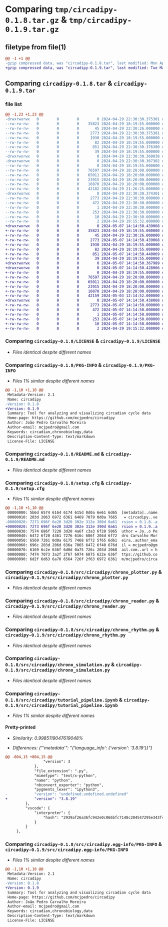 # Comparing `tmp/circadipy-0.1.8.tar.gz` & `tmp/circadipy-0.1.9.tar.gz`

## filetype from file(1)

```diff
@@ -1 +1 @@
-gzip compressed data, was "circadipy-0.1.8.tar", last modified: Mon Apr 29 22:30:30 2024, max compression
+gzip compressed data, was "circadipy-0.1.9.tar", last modified: Tue May  7 14:14:50 2024, max compression
```

## Comparing `circadipy-0.1.8.tar` & `circadipy-0.1.9.tar`

### file list

```diff
@@ -1,23 +1,23 @@
-drwxrwxrwx   0        0        0        0 2024-04-29 22:30:30.375301 circadipy-0.1.8/
--rw-rw-rw-   0        0        0    35823 2024-04-29 18:19:55.000000 circadipy-0.1.8/LICENSE
--rw-rw-rw-   0        0        0       45 2024-04-29 22:30:26.000000 circadipy-0.1.8/MANIFEST.in
--rw-rw-rw-   0        0        0     2773 2024-04-29 22:30:30.375301 circadipy-0.1.8/PKG-INFO
--rw-rw-rw-   0        0        0     1930 2024-04-29 18:19:55.000000 circadipy-0.1.8/README.md
--rw-rw-rw-   0        0        0       82 2024-04-29 18:19:55.000000 circadipy-0.1.8/pyproject.toml
--rw-rw-rw-   0        0        0      851 2024-04-29 22:30:30.376300 circadipy-0.1.8/setup.cfg
--rw-rw-rw-   0        0        0       39 2024-04-29 18:19:55.000000 circadipy-0.1.8/setup.py
-drwxrwxrwx   0        0        0        0 2024-04-29 22:30:30.360038 circadipy-0.1.8/src/
-drwxrwxrwx   0        0        0        0 2024-04-29 22:30:30.367302 circadipy-0.1.8/src/circadipy/
--rw-rw-rw-   0        0        0        0 2024-04-29 18:19:55.000000 circadipy-0.1.8/src/circadipy/__init__.py
--rw-rw-rw-   0        0        0    76597 2024-04-29 18:20:00.000000 circadipy-0.1.8/src/circadipy/chrono_plotter.py
--rw-rw-rw-   0        0        0    65011 2024-04-29 18:20:00.000000 circadipy-0.1.8/src/circadipy/chrono_reader.py
--rw-rw-rw-   0        0        0    23915 2024-04-29 18:20:00.000000 circadipy-0.1.8/src/circadipy/chrono_rhythm.py
--rw-rw-rw-   0        0        0    16070 2024-04-29 18:20:00.000000 circadipy-0.1.8/src/circadipy/chrono_simulation.py
--rw-rw-rw-   0        0        0    42182 2024-04-29 21:26:25.000000 circadipy-0.1.8/src/circadipy/tutorial_pipeline.ipynb
-drwxrwxrwx   0        0        0        0 2024-04-29 22:30:30.374301 circadipy-0.1.8/src/circadipy.egg-info/
--rw-rw-rw-   0        0        0     2773 2024-04-29 22:30:30.000000 circadipy-0.1.8/src/circadipy.egg-info/PKG-INFO
--rw-rw-rw-   0        0        0      472 2024-04-29 22:30:30.000000 circadipy-0.1.8/src/circadipy.egg-info/SOURCES.txt
--rw-rw-rw-   0        0        0        1 2024-04-29 22:30:30.000000 circadipy-0.1.8/src/circadipy.egg-info/dependency_links.txt
--rw-rw-rw-   0        0        0      253 2024-04-29 22:30:30.000000 circadipy-0.1.8/src/circadipy.egg-info/requires.txt
--rw-rw-rw-   0        0        0       10 2024-04-29 22:30:30.000000 circadipy-0.1.8/src/circadipy.egg-info/top_level.txt
--rw-rw-rw-   0        0        0        2 2024-04-29 19:15:32.000000 circadipy-0.1.8/src/circadipy.egg-info/zip-safe
+drwxrwxrwx   0        0        0        0 2024-05-07 14:14:50.439068 circadipy-0.1.9/
+-rw-rw-rw-   0        0        0    35823 2024-04-29 18:19:55.000000 circadipy-0.1.9/LICENSE
+-rw-rw-rw-   0        0        0       45 2024-04-29 22:30:26.000000 circadipy-0.1.9/MANIFEST.in
+-rw-rw-rw-   0        0        0     2773 2024-05-07 14:14:50.439068 circadipy-0.1.9/PKG-INFO
+-rw-rw-rw-   0        0        0     1930 2024-04-29 18:19:55.000000 circadipy-0.1.9/README.md
+-rw-rw-rw-   0        0        0       82 2024-04-29 18:19:55.000000 circadipy-0.1.9/pyproject.toml
+-rw-rw-rw-   0        0        0      851 2024-05-07 14:14:50.440069 circadipy-0.1.9/setup.cfg
+-rw-rw-rw-   0        0        0       39 2024-04-29 18:19:55.000000 circadipy-0.1.9/setup.py
+drwxrwxrwx   0        0        0        0 2024-05-07 14:14:50.367989 circadipy-0.1.9/src/
+drwxrwxrwx   0        0        0        0 2024-05-07 14:14:50.428066 circadipy-0.1.9/src/circadipy/
+-rw-rw-rw-   0        0        0        0 2024-04-29 18:19:55.000000 circadipy-0.1.9/src/circadipy/__init__.py
+-rw-rw-rw-   0        0        0    76597 2024-04-29 18:20:00.000000 circadipy-0.1.9/src/circadipy/chrono_plotter.py
+-rw-rw-rw-   0        0        0    65011 2024-04-29 18:20:00.000000 circadipy-0.1.9/src/circadipy/chrono_reader.py
+-rw-rw-rw-   0        0        0    23915 2024-04-29 18:20:00.000000 circadipy-0.1.9/src/circadipy/chrono_rhythm.py
+-rw-rw-rw-   0        0        0    16070 2024-04-29 18:20:00.000000 circadipy-0.1.9/src/circadipy/chrono_simulation.py
+-rw-rw-rw-   0        0        0    42159 2024-05-03 12:14:52.000000 circadipy-0.1.9/src/circadipy/tutorial_pipeline.ipynb
+drwxrwxrwx   0        0        0        0 2024-05-07 14:14:50.438068 circadipy-0.1.9/src/circadipy.egg-info/
+-rw-rw-rw-   0        0        0     2773 2024-05-07 14:14:50.000000 circadipy-0.1.9/src/circadipy.egg-info/PKG-INFO
+-rw-rw-rw-   0        0        0      472 2024-05-07 14:14:50.000000 circadipy-0.1.9/src/circadipy.egg-info/SOURCES.txt
+-rw-rw-rw-   0        0        0        1 2024-05-07 14:14:50.000000 circadipy-0.1.9/src/circadipy.egg-info/dependency_links.txt
+-rw-rw-rw-   0        0        0      253 2024-05-07 14:14:50.000000 circadipy-0.1.9/src/circadipy.egg-info/requires.txt
+-rw-rw-rw-   0        0        0       10 2024-05-07 14:14:50.000000 circadipy-0.1.9/src/circadipy.egg-info/top_level.txt
+-rw-rw-rw-   0        0        0        2 2024-04-29 19:15:32.000000 circadipy-0.1.9/src/circadipy.egg-info/zip-safe
```

### Comparing `circadipy-0.1.8/LICENSE` & `circadipy-0.1.9/LICENSE`

 * *Files identical despite different names*

### Comparing `circadipy-0.1.8/PKG-INFO` & `circadipy-0.1.9/PKG-INFO`

 * *Files 1% similar despite different names*

```diff
@@ -1,10 +1,10 @@
 Metadata-Version: 2.1
 Name: circadipy
-Version: 0.1.8
+Version: 0.1.9
 Summary: Tool for analyzing and visualizing circadian cycle data
 Home-page: https://github.com/mcjpedro/circadipy
 Author: João Pedro Carvalho Moreira
 Author-email: mcjpedro@gmail.com
 Keywords: circadian,chronobiology,data
 Description-Content-Type: text/markdown
 License-File: LICENSE
```

### Comparing `circadipy-0.1.8/README.md` & `circadipy-0.1.9/README.md`

 * *Files identical despite different names*

### Comparing `circadipy-0.1.8/setup.cfg` & `circadipy-0.1.9/setup.cfg`

 * *Files 1% similar despite different names*

```diff
@@ -1,10 +1,10 @@
 00000000: 5b6d 6574 6164 6174 615d 0d0a 6e61 6d65  [metadata]..name
 00000010: 203d 2063 6972 6361 6469 7079 0d0a 7665   = circadipy..ve
-00000020: 7273 696f 6e20 3d20 302e 312e 380d 0a61  rsion = 0.1.8..a
+00000020: 7273 696f 6e20 3d20 302e 312e 390d 0a61  rsion = 0.1.9..a
 00000030: 7574 686f 7220 3d20 4a6f c3a3 6f20 5065  uthor = Jo..o Pe
 00000040: 6472 6f20 4361 7276 616c 686f 204d 6f72  dro Carvalho Mor
 00000050: 6569 7261 0d0a 6175 7468 6f72 5f65 6d61  eira..author_ema
 00000060: 696c 203d 206d 636a 7065 6472 6f40 676d  il = mcjpedro@gm
 00000070: 6169 6c2e 636f 6d0d 0a75 726c 203d 2068  ail.com..url = h
 00000080: 7474 7073 3a2f 2f67 6974 6875 622e 636f  ttps://github.co
 00000090: 6d2f 6d63 6a70 6564 726f 2f63 6972 6361  m/mcjpedro/circa
```

### Comparing `circadipy-0.1.8/src/circadipy/chrono_plotter.py` & `circadipy-0.1.9/src/circadipy/chrono_plotter.py`

 * *Files identical despite different names*

### Comparing `circadipy-0.1.8/src/circadipy/chrono_reader.py` & `circadipy-0.1.9/src/circadipy/chrono_reader.py`

 * *Files identical despite different names*

### Comparing `circadipy-0.1.8/src/circadipy/chrono_rhythm.py` & `circadipy-0.1.9/src/circadipy/chrono_rhythm.py`

 * *Files identical despite different names*

### Comparing `circadipy-0.1.8/src/circadipy/chrono_simulation.py` & `circadipy-0.1.9/src/circadipy/chrono_simulation.py`

 * *Files identical despite different names*

### Comparing `circadipy-0.1.8/src/circadipy/tutorial_pipeline.ipynb` & `circadipy-0.1.9/src/circadipy/tutorial_pipeline.ipynb`

 * *Files 1% similar despite different names*

#### Pretty-printed

 * *Similarity: 0.9985119047619048%*

 * *Differences: {"'metadata'": "{'language_info': {'version': '3.8.19'}}"}*

```diff
@@ -804,15 +804,15 @@
                 "version": 3
             },
             "file_extension": ".py",
             "mimetype": "text/x-python",
             "name": "python",
             "nbconvert_exporter": "python",
             "pygments_lexer": "ipython3",
-            "version": "undefined.undefined.undefined"
+            "version": "3.8.19"
         },
         "vscode": {
             "interpreter": {
                 "hash": "2939af26a36fc942e0c066bfc7148c204547295e343f43ef46c39eb3082d0963"
             }
         }
     },
```

### Comparing `circadipy-0.1.8/src/circadipy.egg-info/PKG-INFO` & `circadipy-0.1.9/src/circadipy.egg-info/PKG-INFO`

 * *Files 1% similar despite different names*

```diff
@@ -1,10 +1,10 @@
 Metadata-Version: 2.1
 Name: circadipy
-Version: 0.1.8
+Version: 0.1.9
 Summary: Tool for analyzing and visualizing circadian cycle data
 Home-page: https://github.com/mcjpedro/circadipy
 Author: João Pedro Carvalho Moreira
 Author-email: mcjpedro@gmail.com
 Keywords: circadian,chronobiology,data
 Description-Content-Type: text/markdown
 License-File: LICENSE
```

